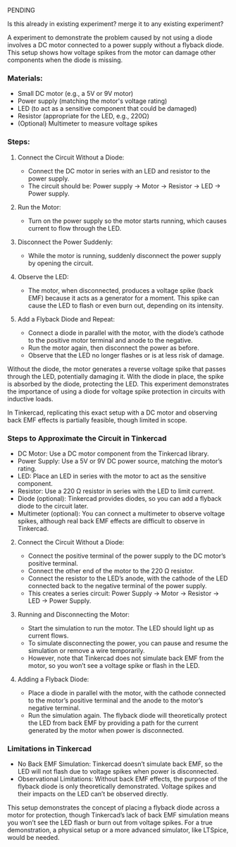 PENDING

Is this already in existing experiment?
 merge it to any existing experiment?

A experiment to demonstrate the problem caused by not using a diode involves a DC motor connected to a power supply without a flyback diode. This setup shows how voltage spikes from the motor can damage other components when the diode is missing.

### Materials:

- Small DC motor (e.g., a 5V or 9V motor)
- Power supply (matching the motor's voltage rating)
- LED (to act as a sensitive component that could be damaged)
- Resistor (appropriate for the LED, e.g., 220Ω)
- (Optional) Multimeter to measure voltage spikes

### Steps:

1. Connect the Circuit Without a Diode:

   - Connect the DC motor in series with an LED and resistor to the power supply.
   - The circuit should be: Power supply -> Motor -> Resistor -> LED -> Power supply.

2. Run the Motor:

   - Turn on the power supply so the motor starts running, which causes current to flow through the LED.

3. Disconnect the Power Suddenly:

   - While the motor is running, suddenly disconnect the power supply by opening the circuit.

4. Observe the LED:

   - The motor, when disconnected, produces a voltage spike (back EMF) because it acts as a generator for a moment. This spike can cause the LED to flash or even burn out, depending on its intensity.

5. Add a Flyback Diode and Repeat:

   - Connect a diode in parallel with the motor, with the diode’s cathode to the positive motor terminal and anode to the negative.
   - Run the motor again, then disconnect the power as before.
   - Observe that the LED no longer flashes or is at less risk of damage.

Without the diode, the motor generates a reverse voltage spike that passes through the LED, potentially damaging it. With the diode in place, the spike is absorbed by the diode, protecting the LED. This experiment demonstrates the importance of using a diode for voltage spike protection in circuits with inductive loads.


In Tinkercad, replicating this exact setup with a DC motor and observing back EMF effects is partially feasible, though limited in scope.

### Steps to Approximate the Circuit in Tinkercad

   - DC Motor: Use a DC motor component from the Tinkercad library.
   - Power Supply: Use a 5V or 9V DC power source, matching the motor’s rating.
   - LED: Place an LED in series with the motor to act as the sensitive component.
   - Resistor: Use a 220 Ω resistor in series with the LED to limit current.
   - Diode (optional): Tinkercad provides diodes, so you can add a flyback diode to the circuit later.
   - Multimeter (optional): You can connect a multimeter to observe voltage spikes, although real back EMF effects are difficult to observe in Tinkercad.

2. Connect the Circuit Without a Diode:
   - Connect the positive terminal of the power supply to the DC motor’s positive terminal.
   - Connect the other end of the motor to the 220 Ω resistor.
   - Connect the resistor to the LED’s anode, with the cathode of the LED connected back to the negative terminal of the power supply.
   - This creates a series circuit: Power Supply -> Motor -> Resistor -> LED -> Power Supply.

3. Running and Disconnecting the Motor:
   - Start the simulation to run the motor. The LED should light up as current flows.
   - To simulate disconnecting the power, you can pause and resume the simulation or remove a wire temporarily.
   - However, note that Tinkercad does not simulate back EMF from the motor, so you won’t see a voltage spike or flash in the LED.

4. Adding a Flyback Diode:
   - Place a diode in parallel with the motor, with the cathode connected to the motor’s positive terminal and the anode to the motor’s negative terminal.
   - Run the simulation again. The flyback diode will theoretically protect the LED from back EMF by providing a path for the current generated by the motor when power is disconnected.

### Limitations in Tinkercad

- No Back EMF Simulation: Tinkercad doesn’t simulate back EMF, so the LED will not flash due to voltage spikes when power is disconnected.
- Observational Limitations: Without back EMF effects, the purpose of the flyback diode is only theoretically demonstrated. Voltage spikes and their impacts on the LED can’t be observed directly.

This setup demonstrates the concept of placing a flyback diode across a motor for protection, though Tinkercad’s lack of back EMF simulation means you won’t see the LED flash or burn out from voltage spikes. For a true demonstration, a physical setup or a more advanced simulator, like LTSpice, would be needed.

